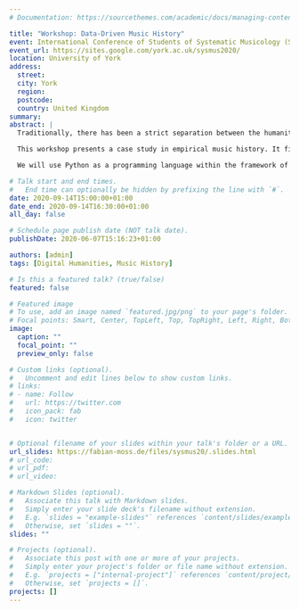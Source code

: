 ```yaml
---
# Documentation: https://sourcethemes.com/academic/docs/managing-content/

title: "Workshop: Data-Driven Music History"
event: International Conference of Students of Systematic Musicology (SysMus)
event_url: https://sites.google.com/york.ac.uk/sysmus2020/
location: University of York
address:
  street:
  city: York
  region:
  postcode:
  country: United Kingdom
summary:
abstract: |
  Traditionally, there has been a strict separation between the humanities and the sciences, encompassing qualitative-hermeneutic and quantitative-empirical methodologies, respectively. This fundamental divide is being challenged by the advent of the recent field of Digital Humanities that addresses, for instance, inherently historical questions with quantitative methods, fueled by the creation of ever larger and more appropriate datasets as well as the development of novel methods and tools. This situation is mirrored within the field of musicology, commonly divided into historical and systematic research agendas, where the emerging subdiscipline of musical corpus studies aims at bridging the methodological gap.

  This workshop presents a case study in empirical music history. It first introduces some epistemological issues and then presents a hands-on exercise. Finally, it invites critical discussion about the implications and relevance of the results for other subfields such as music psychology. In doing so, the workshop simulates (nearly) the entire life cycle of a research project, from an initial idea via selecting appropriate operationalisations and measures up to choosing suitable visualisations to communicate the results, e.g. in a research article or a blog post. At each point, participants will be invited to critically reflect the decisions taken. Along the way, more general methods for data analysis (e.g. data transformation, clustering, dimensionality reduction, and plotting) will be introduced. This is expected to benefit participants in a vast number of future projects.

  We will use Python as a programming language within the framework of an interactive coding environment. The participants are not expected to have any prior experience with either, and do not need to install any software on their laptops. A web browser and a stable internet connection are the only prerequisites.

# Talk start and end times.
#   End time can optionally be hidden by prefixing the line with `#`.
date: 2020-09-14T15:00:00+01:00
date_end: 2020-09-14T16:30:00+01:00
all_day: false

# Schedule page publish date (NOT talk date).
publishDate: 2020-06-07T15:16:23+01:00

authors: [admin]
tags: [Digital Humanities, Music History]

# Is this a featured talk? (true/false)
featured: false

# Featured image
# To use, add an image named `featured.jpg/png` to your page's folder.
# Focal points: Smart, Center, TopLeft, Top, TopRight, Left, Right, BottomLeft, Bottom, BottomRight.
image:
  caption: ""
  focal_point: ""
  preview_only: false

# Custom links (optional).
#   Uncomment and edit lines below to show custom links.
# links:
# - name: Follow
#   url: https://twitter.com
#   icon_pack: fab
#   icon: twitter


# Optional filename of your slides within your talk's folder or a URL.
url_slides: https://fabian-moss.de/files/sysmus20/.slides.html
# url_code:
# url_pdf:
# url_video:

# Markdown Slides (optional).
#   Associate this talk with Markdown slides.
#   Simply enter your slide deck's filename without extension.
#   E.g. `slides = "example-slides"` references `content/slides/example-slides.md`.
#   Otherwise, set `slides = ""`.
slides: ""

# Projects (optional).
#   Associate this post with one or more of your projects.
#   Simply enter your project's folder or file name without extension.
#   E.g. `projects = ["internal-project"]` references `content/project/deep-learning/index.md`.
#   Otherwise, set `projects = []`.
projects: []
---
```

